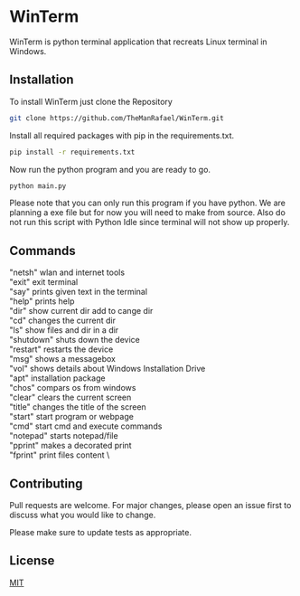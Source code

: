# WinTerm

WinTerm is python terminal application that recreats Linux terminal in Windows. 

## Installation

To install WinTerm just clone the Repository

```bash
git clone https://github.com/TheManRafael/WinTerm.git
```
Install all required packages with pip in the requirements.txt.
```bash
pip install -r requirements.txt
```
Now run the python program and you are ready to go.
```bash
python main.py
```
Please note that you can only run this program if you have python. We are planning a exe file but for now you will need to make from source. Also do not run this script with Python Idle since terminal will not show up properly.

## Commands
"netsh" wlan and internet tools \
"exit" exit terminal \
"say" prints given text in the terminal \
"help" prints help \
"dir" show current dir add to cange dir \
"cd" changes the current dir \
"ls" show files and dir in a dir \
"shutdown" shuts down the device \
"restart" restarts the device \
"msg" shows a messagebox \
"vol" shows details about Windows Installation Drive \
"apt" installation package \
"chos" compars os from windows \
"clear" clears the current screen \
"title" changes the title of the screen \
"start" start program or webpage \
"cmd" start cmd and execute commands \
"notepad" starts notepad/file \
"pprint" makes a decorated print \
"fprint" print files content \

## Contributing

Pull requests are welcome. For major changes, please open an issue first
to discuss what you would like to change.

Please make sure to update tests as appropriate.

## License

[MIT](https://choosealicense.com/licenses/mit/)
